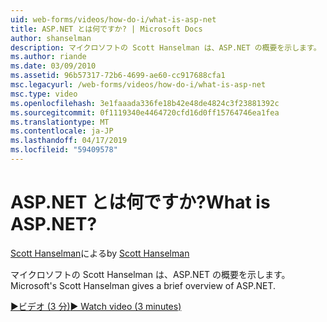 ```yaml
---
uid: web-forms/videos/how-do-i/what-is-asp-net
title: ASP.NET とは何ですか? | Microsoft Docs
author: shanselman
description: マイクロソフトの Scott Hanselman は、ASP.NET の概要を示します。
ms.author: riande
ms.date: 03/09/2010
ms.assetid: 96b57317-72b6-4699-ae60-cc917688cfa1
msc.legacyurl: /web-forms/videos/how-do-i/what-is-asp-net
msc.type: video
ms.openlocfilehash: 3e1faaada336fe18b42e48de4824c3f23881392c
ms.sourcegitcommit: 0f1119340e4464720cfd16d0ff15764746ea1fea
ms.translationtype: MT
ms.contentlocale: ja-JP
ms.lasthandoff: 04/17/2019
ms.locfileid: "59409578"
---
```

# <a name="what-is-aspnet"></a><span data-ttu-id="81000-104">ASP.NET とは何ですか?</span><span class="sxs-lookup"><span data-stu-id="81000-104">What is ASP.NET?</span></span>

<span data-ttu-id="81000-105">[Scott Hanselman](https://github.com/shanselman)による</span><span class="sxs-lookup"><span data-stu-id="81000-105">by [Scott Hanselman](https://github.com/shanselman)</span></span>

<span data-ttu-id="81000-106">マイクロソフトの Scott Hanselman は、ASP.NET の概要を示します。</span><span class="sxs-lookup"><span data-stu-id="81000-106">Microsoft's Scott Hanselman gives a brief overview of ASP.NET.</span></span>

[<span data-ttu-id="81000-107">&#9654;ビデオ (3 分)</span><span class="sxs-lookup"><span data-stu-id="81000-107">&#9654; Watch video (3 minutes)</span></span>](https://channel9.msdn.com/Blogs/ASP-NET-Site-Videos/what-is-asp-net)
